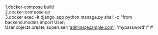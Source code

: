 1.docker-compose build          
2.docker-compose up             
3.docker exec -it django_app python manage.py shell -c "from backend.models import User;
User.objects.create_superuser('admin@example.com', 'mypassword')" #